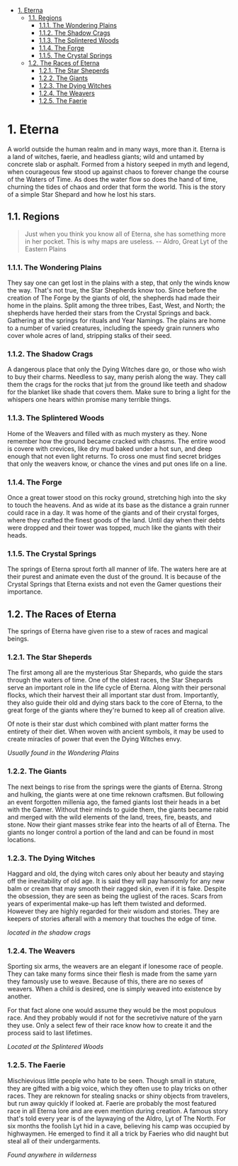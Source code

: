 <!-- TOC -->

- [1. Eterna](#1-eterna)
  - [1.1. Regions](#11-regions)
    - [1.1.1. The Wondering Plains](#111-the-wondering-plains)
    - [1.1.2. The Shadow Crags](#112-the-shadow-crags)
    - [1.1.3. The Splintered Woods](#113-the-splintered-woods)
    - [1.1.4. The Forge](#114-the-forge)
    - [1.1.5. The Crystal Springs](#115-the-crystal-springs)
  - [1.2. The Races of Eterna](#12-the-races-of-eterna)
    - [1.2.1. The Star Sheperds](#121-the-star-sheperds)
    - [1.2.2. The Giants](#122-the-giants)
    - [1.2.3. The Dying Witches](#123-the-dying-witches)
    - [1.2.4. The Weavers](#124-the-weavers)
    - [1.2.5. The Faerie](#125-the-faerie)

<!-- /TOC -->

# 1. Eterna

A world outside the human realm and in many ways, more than it. Eterna is a land of witches, faerie, and headless giants; wild and untamed by concrete slab or asphalt. Formed from a history seeped in myth and legend, when courageous few stood up against chaos to forever change the course of the Waters of Time. As does the water flow so does the hand of time, churning the tides of chaos and order that form the world. This is the story of a simple Star Shepard and how he lost his stars.

## 1.1. Regions

> Just when you think you know all of Eterna, she has something more in her pocket. This is why maps are useless. -- Aldro, Great Lyt of the Eastern Plains

### 1.1.1. The Wondering Plains
They say one can get lost in the plains with a step, that only the winds know the way. That's not true, the Star Shepherds know too. Since before the creation of The Forge by the giants of old, the shepherds had made their home in the plains. Split among the three tribes, East, West, and North; the shepherds have herded their stars from the Crystal Springs and back. Gathering at the springs for rituals and Year Namings. The plains are home to a number of varied creatures, including the speedy grain runners who cover whole acres of land, stripping stalks of their seed.

### 1.1.2. The Shadow Crags
A dangerous place that only the Dying Witches dare go, or those who wish to buy their charms. Needless to say, many perish along the way. They call them the crags for the rocks that jut from the ground like teeth and shadow for the blanket like shade that covers them. Make sure to bring a light for the whispers one hears within promise many terrible things. 

### 1.1.3. The Splintered Woods
Home of the Weavers and filled with as much mystery as they. None remember how the ground became cracked with chasms. The entire wood is covere with crevices, like dry mud baked under a hot sun, and deep enough that not even light returns. To cross one must find secret bridges that only the weavers know, or chance the vines and put ones life on a line. 

### 1.1.4. The Forge
Once a great tower stood on this rocky ground, stretching high into the sky to touch the heavens. And as wide at its base as the distance a grain runner could race in a day. It was home of the giants and of their crystal forges, where they crafted the finest goods of the land. Until day when their debts were dropped and their tower was topped, much like the giants with their heads.

### 1.1.5. The Crystal Springs 
The springs of Eterna sprout forth all manner of life. The waters here are at their purest and animate even the dust of the ground. It is because of the Crystal Springs that Eterna exists and not even the Gamer questions their importance.

## 1.2. The Races of Eterna

The springs of Eterna have given rise to a stew of races and magical beings.  

### 1.2.1. The Star Sheperds
The first among all are the mysterious Star Shepards, who guide the stars through the waters of time. One of the oldest races, the Star Shepards serve an important role in the life cycle of Eterna. Along with their personal flocks, which their harvest their all important star dust from. Importantly, they also guide their old and dying stars back to the core of Eterna, to the great forge of the giants where they're burned to keep all of creation alive.

Of note is their star dust which combined with plant matter forms the entirety of their diet. When woven with ancient symbols, it may be used to create miracles of power that even the Dying Witches envy. 

*Usually found in the Wondering Plains*

### 1.2.2. The Giants
The next beings to rise from the springs were the giants of Eterna. Strong and hulking, the giants were at one time reknown craftsmen. But following an event forgotten millenia ago, the famed giants lost their heads in a bet with the Gamer. Without their minds to guide them, the giants became rabid and merged with the wild elements of the land, trees, fire, beasts, and stone. Now their giant masses strike fear into the hearts of all of Eterna. The giants no longer control a portion of the land and can be found in most locations.

### 1.2.3. The Dying Witches
Haggard and old, the dying witch cares only about her beauty and staying off the inevitability of old age. It is said they will pay hansomly for any new balm or cream that may smooth their ragged skin, even if it is fake. Despite the obsession, they are seen as being the ugliest of the races. Scars from years of experimental make-up has left them twisted and deformed. However they are highly regarded for their wisdom and stories. They are keepers of stories afterall with a memory that touches the edge of time.

*located in the shadow crags*

### 1.2.4. The Weavers
Sporting six arms, the weavers are an elegant if lonesome race of people. They can take many forms since their flesh is made from the same yarn they famously use to weave. Because of this, there are no sexes of weavers. When a child is desired, one is simply weaved into existence by another. 

For that fact alone one would assume they would be the most populous race. And they probably would if not for the secretivive nature of the yarn they use. Only a select few of their race know how to create it and the process said to last lifetimes.

*Located at the Splintered Woods*

### 1.2.5. The Faerie
Mischievious little people who hate to be seen. Though small in stature, they are gifted with a big voice, which they often use to play tricks on other races. They are reknown for stealing snacks or shiny objects from travelers, but run away quickly if looked at. Faerie are probably the most featured race in all Eterna lore and are even mention during creation. A famous story that's told every year is of the laywaying of the Aldro, Lyt of The North. For six months the foolish Lyt hid in a cave, believing his camp was occupied by highwaymen. He emerged to find it all a trick by Faeries who did naught but steal all of their undergarments.

*Found anywhere in wilderness*

